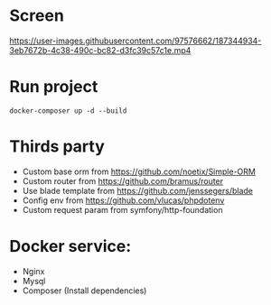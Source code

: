 # Screen
https://user-images.githubusercontent.com/97576662/187344934-3eb7672b-4c38-490c-bc82-d3fc39c57c1e.mp4

# Run project
```
docker-composer up -d --build
```

# Thirds party
- Custom base orm from https://github.com/noetix/Simple-ORM
- Custom router from https://github.com/bramus/router
- Use blade template from https://github.com/jenssegers/blade
- Config env from https://github.com/vlucas/phpdotenv
- Custom request param from symfony/http-foundation

# Docker service:
- Nginx
- Mysql
- Composer (Install dependencies)


